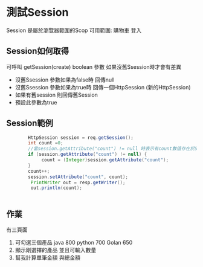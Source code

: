 # 測試Session
Session 是屬於瀏覽器範圍的Scop
可用範圍:
購物車
登入
## Session如何取得
可呼叫 getSession(create) boolean 參數 如果沒舊Ssession時才會有差異
* 沒舊Ssession 參數如果為false時 回傳null
* 沒舊Ssession 參數如果為true時 回傳一個HttpSession (新的HttpSession)
* 如果有舊session 則回傳舊Session
* 預設此參數為true
## Session範例
```java
		HttpSession session = req.getSession();
		int count =0;		
		//當session.getAttribute("count") != null 時表示有count數值存在於Session
		if (session.getAttribute("count") != null) {
			 count = (Integer)session.getAttribute("count");
		}		
		count++;
		session.setAttribute("count", count);
	     PrintWriter out = resp.getWriter();
	     out.println(count);
		

```
## 作業
有三頁面
1. 可勾選三個產品  java 800 python 700  Golan 650
2. 顯示剛選擇的產品 並且可輸入數量
3. 幫我計算單筆金額 與總金額

